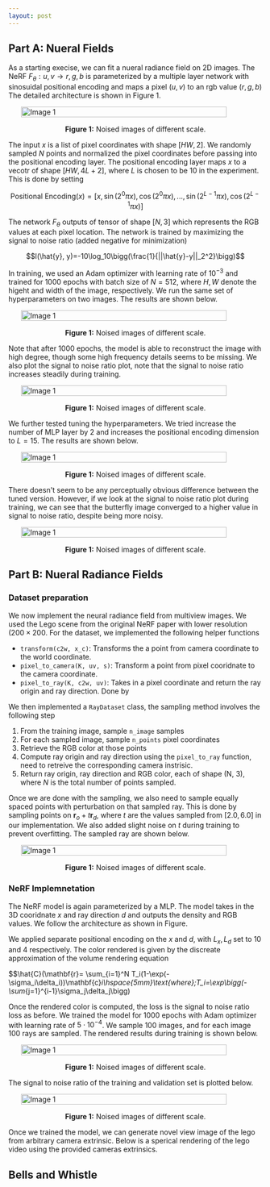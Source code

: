 ```yaml
---
layout: post
---
```


## Part A: Nueral Fields

As a starting execise, we can fit a nueral radiance field on 2D images. The NeRF $F_{\theta}:{u, v}\rightarrow {r, g, b}$ is parameterized by a multiple layer network with sinosuidal positional encoding and maps a pixel $(u, v)$ to an rgb value $(r, g, b)$ The detailed architecture is shown in Figure 1.

<div style="display: flex; justify-content: center;">   
   <img src="{{ site.baseurl }}/assets/final_project/2d_nerf.png" alt="Image 1" style="width: 90%; height: auto;"> 
</div> 
<p style="text-align: center; margin-top: 15px;"><strong>Figure 1:</strong> Noised images of different scale.</p>

The input $x$ is a list of pixel coordinates with shape $[HW, 2]$. We randomly sampled $N$ points and normalized the pixel coordinates before passing into the positional encoding layer. The positional encoding layer maps $x$ to a vecotr of shape $[HW, 4L+2]$, where $L$ is chosen to be $10$ in the experiment. This is done by setting

$$\text{Positional Encoding}(x)=[x, \sin(2^0\pi x), \cos(2^0\pi x),..., \sin(2^{L-1}\pi x), \cos(2^{L-1}\pi x)]$$

The network $F_{\theta}$ outputs of tensor of shape $[N, 3]$ which represents the RGB values at each pixel location. The network is trained by maximizing the signal to noise ratio (added negative for minimization)

$$l(\hat{y}, y)=-10\log_10\bigg(\frac{1}{||\hat{y}-y||_2^2}\bigg)$$

In training, we used an Adam optimizer with learning rate of $10^{-3}$ and trained for $1000$ epochs with batch size of $N=512$, where $H, W$ denote the higeht and width of the image, respectively. We run the same set of hyperparameters on two images. The results are shown below.

<div style="display: flex; justify-content: center;">   
   <img src="{{ site.baseurl }}/assets/final_project/2d_nerf_res.png" alt="Image 1" style="width: 90%; height: auto;"> 
</div> 
<p style="text-align: center; margin-top: 15px;"><strong>Figure 1:</strong> Noised images of different scale.</p>

Note that after $1000$ epochs, the model is able to reconstruct the image with high degree, though some high frequency details seems to be missing. We also plot the signal to noise ratio plot, note that the signal to noise ratio increases steadily during training. 

<div style="display: flex; justify-content: center;">   
   <img src="{{ site.baseurl }}/assets/final_project/2d_nerf_plot.png" alt="Image 1" style="width: 90%; height: auto;"> 
</div> 
<p style="text-align: center; margin-top: 15px;"><strong>Figure 1:</strong> Noised images of different scale.</p>

We further tested tuning the hyperparameters. We tried increase the number of MLP layer by 2 and increases the positional encoding dimension to $L=15$. The results are shown below. 

<div style="display: flex; justify-content: center;">   
   <img src="{{ site.baseurl }}/assets/final_project/2d_nerf_res_tuned.png" alt="Image 1" style="width: 90%; height: auto;"> 
</div> 
<p style="text-align: center; margin-top: 15px;"><strong>Figure 1:</strong> Noised images of different scale.</p>

There doesn't seem to be any perceptually obvious difference between the tuned version. However, if we look at the signal to noise ratio plot during training, we can see that the butterfly image converged to a higher value in signal to noise ratio, despite being more noisy. 

<div style="display: flex; justify-content: center;">   
   <img src="{{ site.baseurl }}/assets/final_project/2d_nerf_plot_tuned.png" alt="Image 1" style="width: 90%; height: auto;"> 
</div> 
<p style="text-align: center; margin-top: 15px;"><strong>Figure 1:</strong> Noised images of different scale.</p>

## Part B: Nueral Radiance Fields

### Dataset preparation

We now implement the neural radiance field from multiview images. We used the Lego scene from the original NeRF paper with lower resolution $(200\times 200$. For the dataset, we implemented the following helper functions

* `transform(c2w, x_c)`: Transforms the a point from camera coordinate to the world coordinate.
* `pixel_to_camera(K, uv, s)`: Transform a point from pixel cooridnate to the camera coordinate.
* `pixel_to_ray(K, c2w, uv)`: Takes in a pixel coordinate and return the ray origin and ray direction. Done by

We then implemented a `RayDataset` class, the sampling method involves the following step
1. From the training image, sample `n_image` samples
2. For each sampled image, sample `n_points` pixel coordinates
3. Retrieve the RGB color at those points
4. Compute ray origin and ray direction using the `pixel_to_ray` function, need to retreive the corresponding camera instrisic.
5. Return ray origin, ray direction and RGB color, each of shape (N, 3), where $N$ is the total number of points sampled.

Once we are done with the sampling, we also need to sample equally spaced points with perturbation on that sampled ray. This is done by sampling points on $\mathbf{r}_o+t\mathbf{r}_d$, where $t$ are the values sampled from $[2.0, 6.0]$ in our implementation. We also added slight noise on $t$ during training to prevent overfitting. The sampled ray are shown below.

<div style="display: flex; justify-content: center;">   
   <img src="{{ site.baseurl }}/assets/final_project/nerf_3d_data.png" alt="Image 1" style="width: 90%; height: auto;"> 
</div> 
<p style="text-align: center; margin-top: 15px;"><strong>Figure 1:</strong> Noised images of different scale.</p>

### NeRF Implemnetation

The NeRF model is again parameterized by a MLP. The model takes in the 3D cooridnate $x$ and ray direction $d$ and outputs the density and RGB values. We follow the architecture as shown in Figure. 

We applied separate positional encoding on the $x$ and $d$, with $L_x, L_d$ set to $10$ and $4$ respectively. The color rendered is given by the discreate approximation of the volume rendering equation

$$\hat{C}(\mathbf{r}= \sum_{i=1}^N T_i(1-\exp(-\sigma_i\delta_i))\mathbf{c}_i\hspace{5mm}\text{where}\;T_i=\exp\bigg(-\sum_{j=1}^{i-1}\sigma_j\delta_j\bigg)

Once the rendered color is computed, the loss is the signal to noise ratio loss as before. We trained the model for $1000$ epochs with Adam optimizer with learning rate of $5\cdot 10^{-4}$. We sample $100$ images, and for each image $100$ rays are sampled. The rendered results during training is shown below. 

<div style="display: flex; justify-content: center;">   
   <img src="{{ site.baseurl }}/assets/final_project/nerf_3d_res.png" alt="Image 1" style="width: 90%; height: auto;"> 
</div> 
<p style="text-align: center; margin-top: 15px;"><strong>Figure 1:</strong> Noised images of different scale.</p>

The signal to noise ratio of the training and validation set is plotted below.

<div style="display: flex; justify-content: center;">   
   <img src="{{ site.baseurl }}/assets/final_project/nerf_3d_plot.png" alt="Image 1" style="width: 90%; height: auto;"> 
</div> 
<p style="text-align: center; margin-top: 15px;"><strong>Figure 1:</strong> Noised images of different scale.</p>

Once we trained the model, we can generate novel view image of the lego from arbitrary camera extrinsic. Below is a sperical rendering of the lego video using the provided cameras extrinsics. 

## Bells and Whistle






